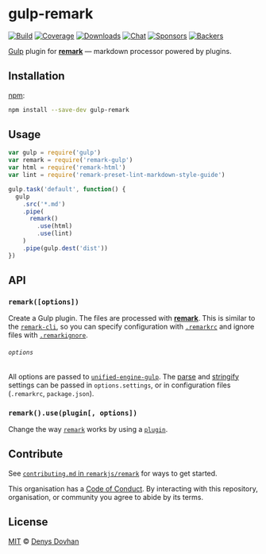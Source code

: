 # gulp-remark

[![Build][build-badge]][build]
[![Coverage][coverage-badge]][coverage]
[![Downloads][downloads-badge]][downloads]
[![Chat][chat-badge]][chat]
[![Sponsors][sponsors-badge]][collective]
[![Backers][backers-badge]][collective]

[Gulp][] plugin for [**remark**][remark] — markdown processor powered by
plugins.

## Installation

[npm][]:

```bash
npm install --save-dev gulp-remark
```

## Usage

```js
var gulp = require('gulp')
var remark = require('remark-gulp')
var html = require('remark-html')
var lint = require('remark-preset-lint-markdown-style-guide')

gulp.task('default', function() {
  gulp
    .src('*.md')
    .pipe(
      remark()
        .use(html)
        .use(lint)
    )
    .pipe(gulp.dest('dist'))
})
```

## API

### `remark([options])`

Create a Gulp plugin.
The files are processed with [**remark**][remark].
This is similar to the [`remark-cli`][cli], so you can
specify configuration with [`.remarkrc`][remarkrc] and ignore files with
[`.remarkignore`][remarkignore].

###### `options`

All options are passed to [`unified-engine-gulp`][engine].
The [parse][remark-parse-settings] and [stringify][remark-stringify-settings]
settings can be passed in `options.settings`, or in configuration files
(`.remarkrc`, `package.json`).

### `remark().use(plugin[, options])`

Change the way [`remark`][remark] works by using a [`plugin`][remark-plugins].

## Contribute

See [`contributing.md` in `remarkjs/remark`][contributing] for ways to get
started.

This organisation has a [Code of Conduct][coc].  By interacting with this
repository, organisation, or community you agree to abide by its terms.

## License

[MIT][license] © [Denys Dovhan][author]

[build-badge]: https://img.shields.io/travis/remarkjs/gulp-remark.svg

[build]: https://travis-ci.org/remarkjs/gulp-remark

[coverage-badge]: https://img.shields.io/codecov/c/github/remarkjs/gulp-remark.svg

[coverage]: https://codecov.io/github/remarkjs/gulp-remark

[downloads-badge]: https://img.shields.io/npm/dm/gulp-remark.svg

[downloads]: https://www.npmjs.com/package/gulp-remark

[chat-badge]: https://img.shields.io/badge/join%20the%20community-on%20spectrum-7b16ff.svg

[chat]: https://spectrum.chat/unified/remark

[sponsors-badge]: https://opencollective.com/unified/sponsors/badge.svg

[backers-badge]: https://opencollective.com/unified/backers/badge.svg

[collective]: https://opencollective.com/unified

[license]: license

[author]: https://denysdovhan.com

[npm]: https://docs.npmjs.com/cli/install

[contributing]: https://github.com/remarkjs/remark/blob/master/contributing.md

[coc]: https://github.com/remarkjs/remark/blob/master/code-of-conduct.md

[remark]: https://github.com/remarkjs/remark

[gulp]: https://github.com/gulpjs/gulp

[cli]: https://github.com/remarkjs/remark/tree/master/packages/remark-cli

[remarkrc]: https://github.com/unifiedjs/unified-engine/blob/master/doc/configure.md

[remarkignore]: https://github.com/unifiedjs/unified-engine/blob/master/doc/ignore.md

[remark-plugins]: https://github.com/remarkjs/remark/blob/master/doc/plugins.md

[remark-parse-settings]: https://github.com/remarkjs/remark/tree/master/packages/remark-parse#processoruseparse

[remark-stringify-settings]: https://github.com/remarkjs/remark/tree/master/packages/remark-stringify#processorusestringify

[engine]: https://github.com/unifiedjs/unified-engine-gulp#engineoptions
